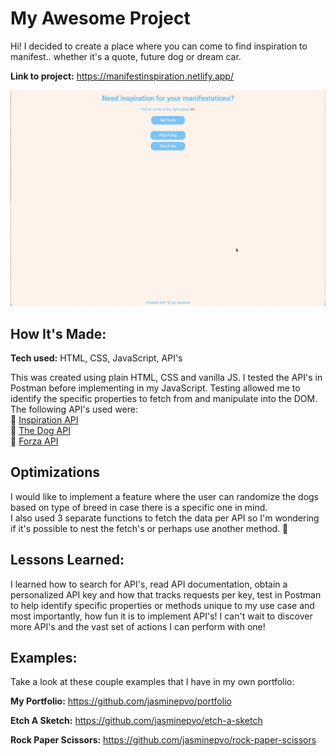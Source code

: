 # My Awesome Project

Hi! I decided to create a place where you can come to find inspiration to manifest.. whether it's a quote, future dog or dream car.

**Link to project:** https://manifestinspiration.netlify.app/

![](./assets/demo.gif)

## How It's Made:

**Tech used:** HTML, CSS, JavaScript, API's

This was created using plain HTML, CSS and vanilla JS. I tested the API's in Postman before implementing in my JavaScript. Testing allowed me to identify the specific properties to fetch from and manipulate into the DOM. The following API's used were: <br>
💬 [Inspiration API](https://api.goprogram.ai/inspiration/docs/)<br>
🐶 [The Dog API](https://thedogapi.com/)<br>
🚗 [Forza API](https://docs.forza-api.tk/)<br>

## Optimizations

I would like to implement a feature where the user can randomize the dogs based on type of breed in case there is a specific one in mind.<br>
I also used 3 separate functions to fetch the data per API so I'm wondering if it's possible to nest the fetch's or perhaps use another method. 🤔

## Lessons Learned:

I learned how to search for API's, read API documentation, obtain a personalized API key and how that tracks requests per key, test in Postman to help identify specific properties or methods unique to my use case and most importantly, how fun it is to implement API's! I can't wait to discover more API's and the vast set of actions I can perform with one!

## Examples:

Take a look at these couple examples that I have in my own portfolio:

**My Portfolio:** https://github.com/jasminepvo/portfolio

**Etch A Sketch:** https://github.com/jasminepvo/etch-a-sketch

**Rock Paper Scissors:** https://github.com/jasminepvo/rock-paper-scissors
